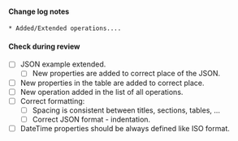 #### Change log notes 

```
* Added/Extended operations....
```

#### Check during review

- [ ] JSON example extended.
  - [ ] New properties are added to correct place of the JSON.
- [ ] New properties in the table are added to correct place.  
- [ ] New operation added in the list of all operations.
- [ ] Correct formatting:
  - [ ] Spacing is consistent between titles, sections, tables, ...
  - [ ] Correct JSON format - indentation.
- [ ] DateTime properties should be always defined like ISO format.
